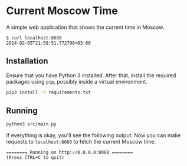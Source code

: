 # Current Moscow Time

A simple web application that shows the current time in Moscow.

```
$ curl localhost:8080
2024-02-05T21:58:51.772798+03:00
```

## Installation

Ensure that you have Python 3 installed. After that, install the required
packages using `pip`, possibly inside a virtual environment.

```bash
pip3 install -r requirements.txt
```

## Running

```bash
python3 src/main.py
```

If everything is okay, you'll see the following output. Now you can make
requests to `localhost:8080` to fetch the current Moscow time.

```
======== Running on http://0.0.0.0:8080 ========
(Press CTRL+C to quit)
```
